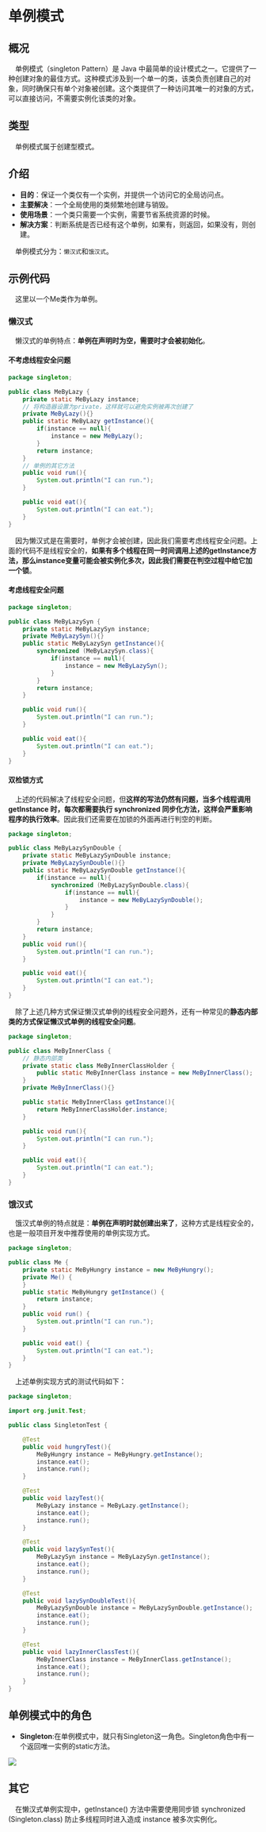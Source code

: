 # 单例模式

## 概况

&emsp;单例模式（singleton Pattern）是 Java 中最简单的设计模式之一。它提供了一种创建对象的最佳方式。这种模式涉及到一个单一的类，该类负责创建自己的对象，同时确保只有单个对象被创建。这个类提供了一种访问其唯一的对象的方式，可以直接访问，不需要实例化该类的对象。

## 类型

&emsp;单例模式属于创建型模式。

## 介绍

- **目的**：保证一个类仅有一个实例，并提供一个访问它的全局访问点。
- **主要解决**：一个全局使用的类频繁地创建与销毁。
- **使用场景**：一个类只需要一个实例，需要节省系统资源的时候。
- **解决方案**：判断系统是否已经有这个单例，如果有，则返回，如果没有，则创建。

&emsp;单例模式分为：`懒汉式`和`饿汉式`。

## 示例代码

&emsp;这里以一个Me类作为单例。

### 懒汉式

&emsp;懒汉式的单例特点：**单例在声明时为空，需要时才会被初始化**。

#### 不考虑线程安全问题

```java
package singleton;

public class MeByLazy {
    private static MeByLazy instance;
    // 将构造器设置为private，这样就可以避免实例被再次创建了
    private MeByLazy(){}
    public static MeByLazy getInstance(){
        if(instance == null){
            instance = new MeByLazy();
        }
        return instance;
    }
    // 单例的其它方法
    public void run(){
        System.out.println("I can run.");
    }

    public void eat(){
        System.out.println("I can eat.");
    }
}
```

&emsp;因为懒汉式是在需要时，单例才会被创建，因此我们需要考虑线程安全问题。上面的代码不是线程安全的，**如果有多个线程在同一时间调用上述的getInstance方法，那么instance变量可能会被实例化多次，因此我们需要在判空过程中给它加一个锁**。

#### 考虑线程安全问题

```java
package singleton;

public class MeByLazySyn {
    private static MeByLazySyn instance;
    private MeByLazySyn(){}
    public static MeByLazySyn getInstance(){
        synchronized (MeByLazySyn.class){
            if(instance == null){
                instance = new MeByLazySyn();
            }
        }
        return instance;
    }

    public void run(){
        System.out.println("I can run.");
    }

    public void eat(){
        System.out.println("I can eat.");
    }
}
```

#### 双检锁方式

&emsp;上述的代码解决了线程安全问题，但**这样的写法仍然有问题，当多个线程调用 getInstance 时，每次都需要执行 synchronized 同步化方法，这样会严重影响程序的执行效率**。因此我们还需要在加锁的外面再进行判空的判断。

```java
package singleton;

public class MeByLazySynDouble {
    private static MeByLazySynDouble instance;
    private MeByLazySynDouble(){}
    public static MeByLazySynDouble getInstance(){
        if(instance == null){
            synchronized (MeByLazySynDouble.class){
                if(instance == null){
                    instance = new MeByLazySynDouble();
                }
            }
        }
        return instance;
    }
    public void run(){
        System.out.println("I can run.");
    }

    public void eat(){
        System.out.println("I can eat.");
    }
}
```

&emsp;除了上述几种方式保证懒汉式单例的线程安全问题外，还有一种常见的**静态内部类的方式保证懒汉式单例的线程安全问题**。

```java
package singleton;

public class MeByInnerClass {
    // 静态内部类
    private static class MeByInnerClassHolder {
        public static MeByInnerClass instance = new MeByInnerClass();
    }
    private MeByInnerClass(){}

    public static MeByInnerClass getInstance(){
        return MeByInnerClassHolder.instance;
    }

    public void run(){
        System.out.println("I can run.");
    }

    public void eat(){
        System.out.println("I can eat.");
    }
}
```

### 饿汉式

&emsp;饿汉式单例的特点就是：**单例在声明时就创建出来了**，这种方式是线程安全的，也是一般项目开发中推荐使用的单例实现方式。

```java
package singleton;

public class Me {
    private static MeByHungry instance = new MeByHungry();
    private Me() {
    }
    public static MeByHungry getInstance() {
        return instance;
    }
    public void run() {
        System.out.println("I can run.");
    }

    public void eat() {
        System.out.println("I can eat.");
    }
}
```

&emsp;上述单例实现方式的测试代码如下：

```java
package singleton;

import org.junit.Test;

public class SingletonTest {

    @Test
    public void hungryTest(){
        MeByHungry instance = MeByHungry.getInstance();
        instance.eat();
        instance.run();
    }

    @Test
    public void lazyTest(){
        MeByLazy instance = MeByLazy.getInstance();
        instance.eat();
        instance.run();
    }

    @Test
    public void lazySynTest(){
        MeByLazySyn instance = MeByLazySyn.getInstance();
        instance.eat();
        instance.run();
    }

    @Test
    public void lazySynDoubleTest(){
        MeByLazySynDouble instance = MeByLazySynDouble.getInstance();
        instance.eat();
        instance.run();
    }

    @Test
    public void lazyInnerClassTest(){
        MeByInnerClass instance = MeByInnerClass.getInstance();
        instance.eat();
        instance.run();
    }
}
```

## 单例模式中的角色

- **Singleton**:在单例模式中，就只有Singleton这一角色。Singleton角色中有一个返回唯一实例的static方法。

![](./imgs/1.png)

## 其它

&emsp;在懒汉式单例实现中，getInstance() 方法中需要使用同步锁 synchronized (Singleton.class) 防止多线程同时进入造成 instance 被多次实例化。



